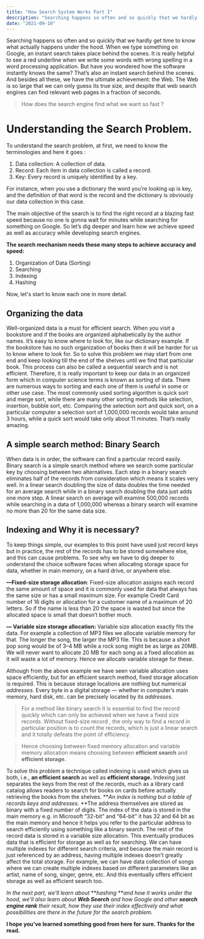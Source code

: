 ```yaml
---
title: "How Search System Works Part I"
description: "Searching happens so often and so quickly that we hardly get time to know what actually happens under the hood. When we type something on Google, an instant search takes place behind the scenes."
date: "2021-09-10"
---
```


Searching happens so often and so quickly that we hardly get time to know what actually happens under the hood. When we type something on Google, an instant search takes place behind the scenes. It is really helpful to see a red underline when we write some words with wrong spelling in a word processing application. But have you wondered how the software instantly knows the same? That’s also an instant search behind the scenes. And besides all these, we have the ultimate achievement: the Web. The Web is so large that we can only guess its true size, and despite that web search engines can find relevant web pages in a fraction of seconds.

> How does the search engine find what we want so fast ?

# Understanding the Search Problem.

To understand the search problem, at first, we need to know the terminologies and here it goes :

1.  Data collection: A collection of data.
2.  Record: Each item in data collection is called a record.
3.  Key: Every record is uniquely identified by a key.

For instance, when you use a dictionary the word you’re looking up is key, and the definition of that word is the record and the dictionary is obviously our data collection in this case.

The main objective of the search is to find the right record at a blazing fast speed because no one is gonna wait for minutes while searching for something on Google. So let’s dig deeper and learn how we achieve speed as well as accuracy while developing search engines.

**The search mechanism needs these many steps to achieve accuracy and speed:**

1.  Organization of Data (Sorting)
2.  Searching
3.  Indexing
4.  Hashing

Now, let's start to know each one in more detail.

## Organizing the data

Well-organized data is a must for efficient search. When you visit a bookstore and if the books are organized alphabetically by the author names. It’s easy to know where to look for, like our dictionary example. If the bookstore has no such organization of books then it will be harder for us to know where to look for. So to solve this problem we may start from one end and keep looking till the end of the shelves until we find that particular book. This process can also be called a sequential search and is not efficient. Therefore, it is really important to keep our data in an organized form which in computer science terms is known as sorting of data. There are numerous ways to sorting and each one of them is useful in some or other use case. The most commonly used sorting algorithm is quick sort and merge sort, while there are many other sorting methods like selection, insertion, bubble sort, etc. Comparing the selection sort and quick sort, on a particular computer a selection sort of 1,000,000 records would take around 3 hours, while a quick sort would take only about 11 minutes. That’s really amazing.

## A simple search method: Binary Search

When data is in order, the software can find a particular record easily. Binary search is a simple search method where we search some particular key by choosing between two alternatives. Each step in a binary search eliminates half of the records from consideration which means it scales very well. In a linear search doubling the size of data doubles the time needed for an average search while in a binary search doubling the data just adds one more step. A linear search on average will examine 500,000 records while searching in a data of 1,000,000 whereas a binary search will examine no more than 20 for the same data size.

## Indexing and Why it is necessary?

To keep things simple, our examples to this point have used just record keys but in practice, the rest of the records has to be stored somewhere else, and this can cause problems. To see why we have to dig deeper to understand the choice software faces when allocating storage space for data, whether in main memory, on a hard drive, or anywhere else.

**—Fixed-size storage allocation**: Fixed-size allocation assigns each record the same amount of space and it is commonly used for data that always has the same size or has a small maximum size. For example Credit Card number of 16 digits or allocation for a customer name of a maximum of 20 letters. So if the name is less than 20 the space is wasted but since the allocated space is small that doesn’t bother much.

**— Variable size storage allocation:** Variable size allocation exactly fits the data. For example a collection of MP3 files we allocate variable memory for that. The longer the song, the larger the MP3 file. This is because a short pop song would be of 3–4 MB while a rock song might be as large as 20MB. We will never want to allocate 20 MB for each song as a fixed allocation as it will waste a lot of memory. Hence we allocate variable storage for these.

Although from the above example we have seen variable allocation uses space efficiently, but for an efficient search method, fixed storage allocation is required. This is because storage locations are nothing but numerical _addresses._ Every byte in a digital storage — whether in computer’s main memory, hard disk, etc. can be precisely located by its _addresses._

> For a method like binary search it is essential to find the record quickly which can only be achieved when we have a fixed size records. Without fixed-size record , the only way to find a record in particular position is to count the records, which is just a linear search and it totally defeats the point of efficiency.

> Hence choosing between fixed memory allocation and variable memory allocation means choosing between **efficient search** and **efficient storage.**

To solve this problem a technique called indexing is used which gives us both, i.e., **an efficient search** as well as **efficient storage.** Indexing just separates the keys from the rest of the records, much as a library card catalog allows readers to search for books on cards before actually retrieving the books from the shelves. **_An index is nothing but a table of records keys and addresses._ **The address themselves are stored as binary with a fixed number of digits. The index of the data is stored in the main memory e.g. in Microsoft “32-bit” and “64-bit” it has 32 and 64 bit as the main memory and hence it helps you refer to the particular address to search efficiently using something like a binary search. The rest of the record data is stored in a variable size allocation. This eventually produces data that is efficient for storage as well as for searching. We can have multiple indexes for different search criteria, and because the main record is just referenced by an address, having multiple indexes doesn’t greatly affect the total storage. For example, we can have data collection of songs where we can create multiple indexes based on different parameters like an artist, name of song, singer, genre, etc. And this eventually offers efficient storage as well as efficient search too.

_In the next part, we’ll learn about_ **_hashing_ **_and how it works under the hood, we’ll also learn about_ **_Web Search_** _and how Google and other_ **_search engine rank_** _their result, how they use their index effectively and what possibilities are there in the future for the search problem._

**I hope you’ve learned something good from here for sure. Thanks for the read.**
